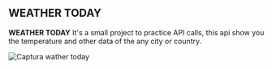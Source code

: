 ## WEATHER TODAY 

**WEATHER TODAY** It's a small project to practice API calls, this api show you the temperature and other data of the any city or country.

![Captura wather today](https://user-images.githubusercontent.com/115322902/230470121-e518c59f-7983-4780-89f0-832e432424e4.PNG)
